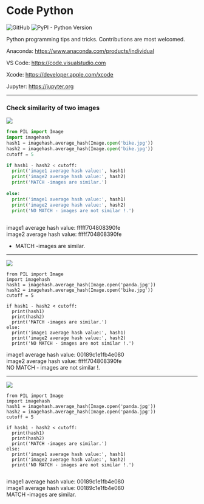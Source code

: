 # Code Python

![GitHub](https://img.shields.io/github/license/mashape/apistatus.svg)
![PyPI - Python Version](https://img.shields.io/pypi/pyversions/Django.svg)

Python programming tips and tricks. Contributions are most welcomed.

Anaconda: https://www.anaconda.com/products/individual

VS Code: https://code.visualstudio.com

Xcode: https://developer.apple.com/xcode

Jupyter: https://jupyter.org 

---

### Check similarity of two images

<img src="https://github.com/yasinnaal/images/blob/main/bb_reuslt.png?raw=true">

```python
from PIL import Image
import imagehash
hash1 = imagehash.average_hash(Image.open('bike.jpg')) 
hash2 = imagehash.average_hash(Image.open('bike.jpg')) 
cutoff = 5

if hash1 - hash2 < cutoff:
  print('image1 average hash value:', hash1)
  print('image2 average hash value:', hash2)  
  print('MATCH -images are similar.')
  
else:
  print('image1 average hash value:', hash1)
  print('image2 average hash value:', hash2)    
  print('NO MATCH - images are not similar !.')
  
```  
image1 average hash value: fffff704808390fe<br>
image2 average hash value: fffff704808390fe<br>
+ MATCH -images are similar.<br>

---

<img src="https://github.com/yasinnaal/images/blob/main/bp_reuslt.png?raw=true">

```
from PIL import Image
import imagehash
hash1 = imagehash.average_hash(Image.open('panda.jpg')) 
hash2 = imagehash.average_hash(Image.open('bike.jpg')) 
cutoff = 5

if hash1 - hash2 < cutoff:
  print(hash1)
  print(hash2)
  print('MATCH -images are similar.')
else:
  print('image1 average hash value:', hash1)
  print('image2 average hash value:', hash2)    
  print('NO MATCH - images are not similar !.')

```

image1 average hash value: 00189c1e1fb4e080 <br>
image2 average hash value: fffff704808390fe <br>
NO MATCH - images are not similar !. <br>

---

<img src="https://github.com/yasinnaal/images/blob/main/bb_reuslt.png?raw=true">

```
from PIL import Image
import imagehash
hash1 = imagehash.average_hash(Image.open('panda.jpg')) 
hash2 = imagehash.average_hash(Image.open('panda.jpg')) 
cutoff = 5

if hash1 - hash2 < cutoff:
  print(hash1)
  print(hash2)
  print('MATCH -images are similar.')
else:
  print('image1 average hash value:', hash1)
  print('image2 average hash value:', hash2)    
  print('NO MATCH - images are not similar !.')
  
```

image1 average hash value: 00189c1e1fb4e080 <br>
image1 average hash value: 00189c1e1fb4e080 <br>
MATCH -images are similar. <br>

